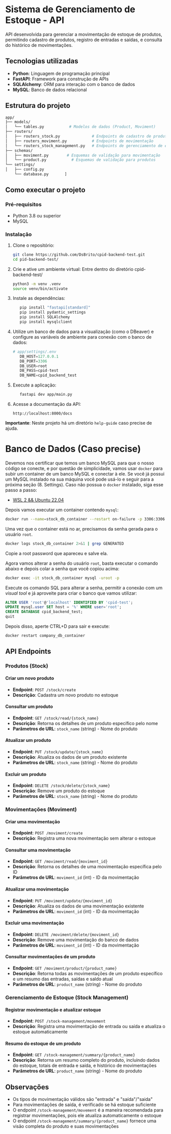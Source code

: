 # Sistema de Gerenciamento de Estoque - API

API desenvolvida para gerenciar a movimentação de estoque de produtos, permitindo cadastro de produtos, registro de entradas e saídas, e consulta do histórico de movimentações.

## Tecnologias utilizadas

- **Python**: Linguagem de programação principal
- **FastAPI**: Framework para construção de APIs
- **SQLAlchemy**: ORM para interação com o banco de dados
- **MySQL**: Banco de dados relacional

## Estrutura do projeto

```bash
app/
├── models/
│   └── tables.py           # Modelos de dados (Product, Moviment)
├── routers/
│   ├── routers_stock.py              # Endpoints de cadastro de produtos
│   ├── routers_moviment.py           # Endpoints de movimentação
│   └── routers_stock_management.py   # Endpoints de gerenciamento de estoque
├── schemas/
│   ├── moviment.py        # Esquemas de validação para movimentação
│   └── product.py           # Esquemas de validação para produtos
└── settings/
│   ├── config.py
    └── database.py       ]
```


## Como executar o projeto

### Pré-requisitos

- Python 3.8 ou superior
- MySQL

### Instalação

1. Clone o repositório:
   ```bash
   git clone https://github.com/DsBrito/cpid-backend-test.git
   cd pid-backend-test/
   ```

2. Crie e ative um ambiente virtual:
   Entre dentro do diretório cpid-backend-test/
   ```bash
   python3 -m venv .venv
   source venv/bin/activate 
   ```

4. Instale as dependências:
   ```bash
      pip install "fastapi[standard]"
      pip install pydantic_settings
      pip install SQLAlchemy
      pip install mysqlclient
   ```

5. Utilize um banco de dados para a visualização (como o DBeaver) e configure as variáveis de ambiente para conexão com o banco de dados:
   ```py
   # app/settings/.env
      DB_HOST=127.0.0.1
      DB_PORT=3306
      DB_USER=root
      DB_PASS=cpid-test
      DB_NAME=cpid_backend_test
   ```

6. Execute a aplicação:
   ```bash
      fastapi dev app/main.py
   ```

7. Acesse a documentação da API:
   ```
   http://localhost:8000/docs
   ```

**Importante**: Neste projeto há um diretório `help-guide` caso precise de ajuda. 

# Banco de Dados (Caso precise)

Devemos nos certificar que temos um banco MySQL para que o nosso código se conecte, e por questão de simplicidade, vamos usar `docker` para subir um container de um banco MySQL e conectar à ele. Se você já possui um MySQL instalado na sua máquina você pode usá-lo e seguir para a próxima seção (8. Settings). Caso não possua o `docker` instalado, siga esse passo a passo:

- [WSL 2 && Ubuntu 22.04](https://medium.com/@habbema/guia-de-instala%C3%A7%C3%A3o-do-docker-no-wsl-2-com-ubuntu-22-04-9ceabe4d79e8)

Depois vamos executar um container contendo `mysql`:

```bash
docker run --name=stock_db_container --restart on-failure -p 3306:3306 -d mysql/mysql-server
```

Uma vez que o container está no ar, precisamos da senha gerada para o usuário `root`.

```bash
docker logs stock_db_container 2>&1 | grep GENERATED
```

Copie a root password que apareceu e salve ela.

Agora vamos alterar a senha do usuário `root`, basta executar o comando abaixo e depois colar a senha que você copiou acima:

```bash
docker exec -it stock_db_container mysql -uroot -p
```

Execute os comando SQL para alterar a senha, permitir a conexão com um *visual tool* e já aproveite para criar o banco que vamos utilizar:

```sql
ALTER USER 'root'@'localhost' IDENTIFIED BY 'cpid-test';
UPDATE mysql.user SET host = '%' WHERE user='root';
CREATE DATABASE cpid_backend_test;
quit
```

Depois disso, aperte CTRL+D para sair e execute:

```bash
docker restart company_db_container
```

## API Endpoints

### Produtos (Stock)

#### Criar um novo produto

- **Endpoint**: `POST /stock/create`
- **Descrição**: Cadastra um novo produto no estoque

#### Consultar um produto

- **Endpoint**: `GET /stock/read/{stock_name}`
- **Descrição**: Retorna os detalhes de um produto específico pelo nome
- **Parâmetros de URL**: `stock_name` (string) - Nome do produto

#### Atualizar um produto

- **Endpoint**: `PUT /stock/update/{stock_name}`
- **Descrição**: Atualiza os dados de um produto existente
- **Parâmetros de URL**: `stock_name` (string) - Nome do produto


#### Excluir um produto

- **Endpoint**: `DELETE /stock/delete/{stock_name}`
- **Descrição**: Remove um produto do estoque
- **Parâmetros de URL**: `stock_name` (string) - Nome do produto


### Movimentações (Moviment)

#### Criar uma movimentação

- **Endpoint**: `POST /moviment/create`
- **Descrição**: Registra uma nova movimentação sem alterar o estoque


#### Consultar uma movimentação

- **Endpoint**: `GET /moviment/read/{moviment_id}`
- **Descrição**: Retorna os detalhes de uma movimentação específica pelo ID
- **Parâmetros de URL**: `moviment_id` (int) - ID da movimentação


#### Atualizar uma movimentação

- **Endpoint**: `PUT /moviment/update/{moviment_id}`
- **Descrição**: Atualiza os dados de uma movimentação existente
- **Parâmetros de URL**: `moviment_id` (int) - ID da movimentação

#### Excluir uma movimentação

- **Endpoint**: `DELETE /moviment/delete/{moviment_id}`
- **Descrição**: Remove uma movimentação do banco de dados
- **Parâmetros de URL**: `moviment_id` (int) - ID da movimentação

#### Consultar movimentações de um produto

- **Endpoint**: `GET /moviment/product/{product_name}`
- **Descrição**: Retorna todas as movimentações de um produto específico e um resumo das entradas, saídas e saldo atual
- **Parâmetros de URL**: `product_name` (string) - Nome do produto


### Gerenciamento de Estoque (Stock Management)

#### Registrar movimentação e atualizar estoque

- **Endpoint**: `POST /stock-management/movement`
- **Descrição**: Registra uma movimentação de entrada ou saída e atualiza o estoque automaticamente


#### Resumo do estoque de um produto

- **Endpoint**: `GET /stock-management/summary/{product_name}`
- **Descrição**: Retorna um resumo completo do produto, incluindo dados do estoque, totais de entrada e saída, e histórico de movimentações
- **Parâmetros de URL**: `product_name` (string) - Nome do produto

## Observações

- Os tipos de movimentação válidos são "entrada" e "saída"/"saida"
- Para movimentações de saída, é verificado se há estoque suficiente
- O endpoint `/stock-management/movement` é a maneira recomendada para registrar movimentações, pois ele atualiza automaticamente o estoque
- O endpoint `/stock-management/summary/{product_name}` fornece uma visão completa do produto e suas movimentações
